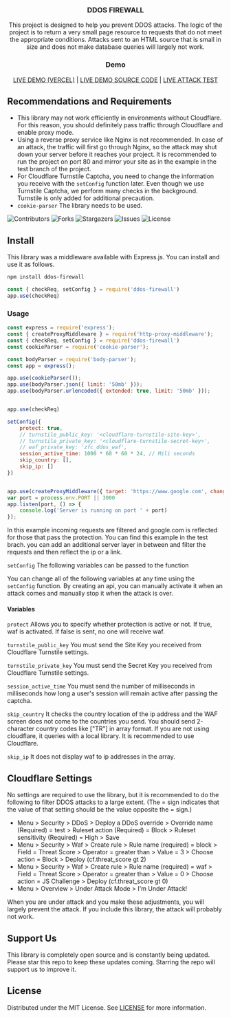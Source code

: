 <br />
<p align="center">
<h3 align="center">DDOS FIREWALL</h3>

<p align="center">
    This project is designed to help you prevent DDOS attacks. The logic of the project is to return a very small page
    resource to requests that do not meet the appropriate conditions. Attacks sent to an HTML source that is small in
    size and does not make database queries will largely not work.
</p>
</p>


<p align="center">
<h3 align="center">Demo</h3>
<p align="center">
    <a href="https://ddos-firewall-demo.zfc.com.tr/" target="_blank">LIVE DEMO (VERCEL)</a> |
    <a href="https://github.com/zfcsoftware/ddos-firewall/tree/test" target="_blank">LIVE DEMO SOURCE CODE</a> | <a href="https://www.youtube.com/watch?v=oTXEEwluc5c&t=4s&ab_channel=ZFC" target="_blank">LIVE ATTACK TEST</a>
</p>
</p>

## Recommendations and Requirements

- This library may not work efficiently in environments without Cloudflare. For this reason, you should definitely pass traffic through Cloudflare and enable proxy mode.
- Using a reverse proxy service like Nginx is not recommended. In case of an attack, the traffic will first go through Nginx, so the attack may shut down your server before it reaches your project. It is recommended to run the project on port 80 and mirror your site as in the example in the test branch of the project.
- For Cloudflare Turnstile Captcha, you need to change the information you receive with the `setConfig` function later. Even though we use Turnstile Captcha, we perform many checks in the background. Turnstile is only added for additional precaution.
- `cookie-parser` The library needs to be used.


 ![Contributors](https://img.shields.io/github/contributors/zfcsoftware/ddos-firewall?color=dark-green) ![Forks](https://img.shields.io/github/forks/zfcsoftware/ddos-firewall?style=social) ![Stargazers](https://img.shields.io/github/stars/zfcsoftware/ddos-firewall?style=social) ![Issues](https://img.shields.io/github/issues/zfcsoftware/ddos-firewall) ![License](https://img.shields.io/github/license/zfcsoftware/ddos-firewall) 


## Install

This library was a middleware available with Express.js. You can install and use it as follows.

```bash
npm install ddos-firewall
```
```js
const { checkReq, setConfig } = require('ddos-firewall')
app.use(checkReq)
```

### Usage
```js
const express = require('express');
const { createProxyMiddleware } = require('http-proxy-middleware');
const { checkReq, setConfig } = require('ddos-firewall')
const cookieParser = require('cookie-parser');

const bodyParser = require('body-parser');
const app = express();

app.use(cookieParser());
app.use(bodyParser.json({ limit: '50mb' }));
app.use(bodyParser.urlencoded({ extended: true, limit: '50mb' }));


app.use(checkReq)

setConfig({
    protect: true,
    // turnstile_public_key: '<cloudflare-turnstile-site-key>',
    // turnstile_private_key: '<cloudflare-turnstile-secret-key>',
    // waf_private_key: 'zfc_ddos_waf',
    session_active_time: 1000 * 60 * 60 * 24, // Mili seconds
    skip_country: [],
    skip_ip: []
})


app.use(createProxyMiddleware({ target: 'https://www.google.com', changeOrigin: true }));
var port = process.env.PORT || 3000
app.listen(port, () => {
    console.log('Server is running on port ' + port)
});
```
In this example incoming requests are filtered and google.com is reflected for those that pass the protection. You can find this example in the test brach. you can add an additional server layer in between and filter the requests and then reflect the ip or a link.

`setConfig` The following variables can be passed to the function

You can change all of the following variables at any time using the `setConfig` function. By creating an api, you can manually activate it when an attack comes and manually stop it when the attack is over.


#### Variables

`protect` Allows you to specify whether protection is active or not. If true, waf is activated. If false is sent, no one will receive waf.

`turnstile_public_key` You must send the Site Key you received from Cloudflare Turnstile settings.

`turnstile_private_key` You must send the Secret Key you received from Cloudflare Turnstile settings.

`session_active_time` You must send the number of milliseconds in milliseconds how long a user's session will remain active after passing the captcha.

`skip_country` It checks the country location of the ip address and the WAF screen does not come to the countries you send. You should send 2-character country codes like ["TR"] in array format. If you are not using cloudflare, it queries with a local library. It is recommended to use Cloudflare. 

`skip_ip` It does not display waf to ip addresses in the array. 

## Cloudflare Settings
No settings are required to use the library, but it is recommended to do the following to filter DDOS attacks to a large extent.
(The = sign indicates that the value of that setting should be the value opposite the = sign.)

- Menu > Security > DDoS > Deploy a DDoS override > Override name (Required) = test > Ruleset action (Required) = Block > Ruleset sensitivity (Required) = High > Save
- Menu > Security > Waf > Create rule > Rule name (required) = block > Field = Threat Score > Operator = greater than > Value = 3 > Choose action = Block > Deploy 
(cf.threat_score gt 2)
- Menu > Security > Waf > Create rule > Rule name (required) = waf > Field = Threat Score > Operator = greater than > Value = 0 > Choose action = JS Challenge > Deploy 
(cf.threat_score gt 0)
- Menu > Overview > Under Attack Mode > I'm Under Attack!

When you are under attack and you make these adjustments, you will largely prevent the attack. If you include this library, the attack will probably not work.
## Support Us

This library is completely open source and is constantly being updated. Please star this repo to keep these updates coming. Starring the repo will support us to improve it.

## License

Distributed under the MIT License. See [LICENSE](https://github.com/zfcsoftware/ddos-firewall/blob/main/LICENSE.md) for more information.